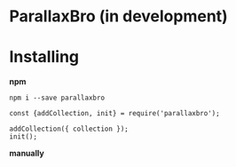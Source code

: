 # ParallaxBro (in development)


# Installing

**npm**
```
npm i --save parallaxbro
```

```
const {addCollection, init} = require('parallaxbro');

addCollection({ collection });
init();

```
**manually**
